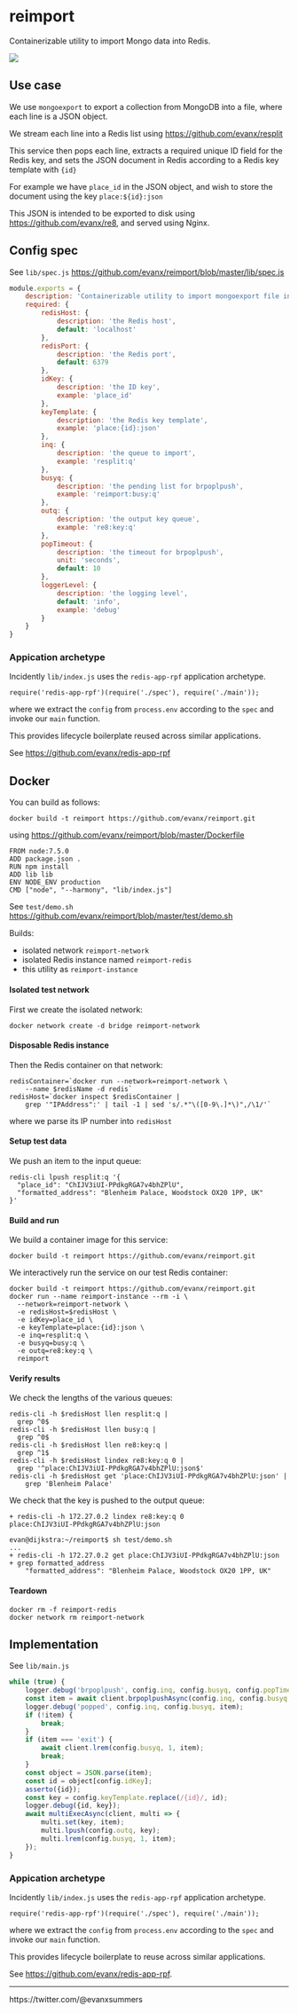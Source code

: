 
# reimport

Containerizable utility to import Mongo data into Redis.

<img src="https://raw.githubusercontent.com/evanx/reimport/master/docs/readme/main.png"/>

## Use case

We use `mongoexport` to export a collection from MongoDB into a file, where each line is a JSON object.

We stream each line into a Redis list using https://github.com/evanx/resplit

This service then pops each line, extracts a required unique ID field for the Redis key, and sets the JSON document in Redis according to a Redis key template with `{id}`

For example we have `place_id` in the JSON object, and wish to store the document using the key `place:${id}:json`

This JSON is intended to be exported to disk using https://github.com/evanx/re8, and served using Nginx.


## Config spec

See `lib/spec.js` https://github.com/evanx/reimport/blob/master/lib/spec.js
```javascript
module.exports = {
    description: 'Containerizable utility to import mongoexport file into Redis.',
    required: {
        redisHost: {
            description: 'the Redis host',
            default: 'localhost'
        },
        redisPort: {
            description: 'the Redis port',
            default: 6379
        },
        idKey: {
            description: 'the ID key',
            example: 'place_id'
        },
        keyTemplate: {
            description: 'the Redis key template',
            example: 'place:{id}:json'
        },
        inq: {
            description: 'the queue to import',
            example: 'resplit:q'
        },
        busyq: {
            description: 'the pending list for brpoplpush',
            example: 'reimport:busy:q'
        },
        outq: {
            description: 'the output key queue',
            example: 're8:key:q'
        },
        popTimeout: {
            description: 'the timeout for brpoplpush',
            unit: 'seconds',
            default: 10
        },
        loggerLevel: {
            description: 'the logging level',
            default: 'info',
            example: 'debug'
        }
    }
}
```

### Appication archetype

Incidently `lib/index.js` uses the `redis-app-rpf` application archetype.
```
require('redis-app-rpf')(require('./spec'), require('./main'));
```
where we extract the `config` from `process.env` according to the `spec` and invoke our `main` function.

This provides lifecycle boilerplate reused across similar applications.

See https://github.com/evanx/redis-app-rpf


## Docker

You can build as follows:
```
docker build -t reimport https://github.com/evanx/reimport.git
```
using https://github.com/evanx/reimport/blob/master/Dockerfile

```
FROM node:7.5.0
ADD package.json .
RUN npm install
ADD lib lib
ENV NODE_ENV production
CMD ["node", "--harmony", "lib/index.js"]
```

See `test/demo.sh` https://github.com/evanx/reimport/blob/master/test/demo.sh

Builds:
- isolated network `reimport-network`
- isolated Redis instance named `reimport-redis`
- this utility as `reimport-instance`

#### Isolated test network

First we create the isolated network:
```shell
docker network create -d bridge reimport-network
```

#### Disposable Redis instance

Then the Redis container on that network:
```
redisContainer=`docker run --network=reimport-network \
    --name $redisName -d redis`
redisHost=`docker inspect $redisContainer |
    grep '"IPAddress":' | tail -1 | sed 's/.*"\([0-9\.]*\)",/\1/'`
```
where we parse its IP number into `redisHost`

#### Setup test data

We push an item to the input queue:
```
redis-cli lpush resplit:q '{
  "place_id": "ChIJV3iUI-PPdkgRGA7v4bhZPlU",
  "formatted_address": "Blenheim Palace, Woodstock OX20 1PP, UK"
}'
```

#### Build and run

We build a container image for this service:
```
docker build -t reimport https://github.com/evanx/reimport.git
```

We interactively run the service on our test Redis container:
```
docker build -t reimport https://github.com/evanx/reimport.git
docker run --name reimport-instance --rm -i \
  --network=reimport-network \
  -e redisHost=$redisHost \
  -e idKey=place_id \
  -e keyTemplate=place:{id}:json \
  -e inq=resplit:q \
  -e busyq=busy:q \
  -e outq=re8:key:q \
  reimport
```

#### Verify results

We check the lengths of the various queues:
```
redis-cli -h $redisHost llen resplit:q |
  grep ^0$
redis-cli -h $redisHost llen busy:q |
  grep ^0$
redis-cli -h $redisHost llen re8:key:q |
  grep ^1$
redis-cli -h $redisHost lindex re8:key:q 0 |
  grep '^place:ChIJV3iUI-PPdkgRGA7v4bhZPlU:json$'
redis-cli -h $redisHost get 'place:ChIJV3iUI-PPdkgRGA7v4bhZPlU:json' |
    grep 'Blenheim Palace'
```

We check that the key is pushed to the output queue:
```
+ redis-cli -h 172.27.0.2 lindex re8:key:q 0
place:ChIJV3iUI-PPdkgRGA7v4bhZPlU:json
```

```
evan@dijkstra:~/reimport$ sh test/demo.sh
...
+ redis-cli -h 172.27.0.2 get place:ChIJV3iUI-PPdkgRGA7v4bhZPlU:json
+ grep formatted_address
    "formatted_address": "Blenheim Palace, Woodstock OX20 1PP, UK"
```

#### Teardown

```
docker rm -f reimport-redis
docker network rm reimport-network
```

## Implementation

See `lib/main.js`

```javascript
while (true) {
    logger.debug('brpoplpush', config.inq, config.busyq, config.popTimeout);
    const item = await client.brpoplpushAsync(config.inq, config.busyq, config.popTimeout);
    logger.debug('popped', config.inq, config.busyq, item);
    if (!item) {
        break;
    }
    if (item === 'exit') {
        await client.lrem(config.busyq, 1, item);
        break;
    }
    const object = JSON.parse(item);
    const id = object[config.idKey];
    asserto({id});
    const key = config.keyTemplate.replace(/{id}/, id);
    logger.debug({id, key});
    await multiExecAsync(client, multi => {
        multi.set(key, item);
        multi.lpush(config.outq, key);
        multi.lrem(config.busyq, 1, item);
    });
}
```

### Appication archetype

Incidently `lib/index.js` uses the `redis-app-rpf` application archetype.
```
require('redis-app-rpf')(require('./spec'), require('./main'));
```
where we extract the `config` from `process.env` according to the `spec` and invoke our `main` function.

This provides lifecycle boilerplate to reuse across similar applications.

See https://github.com/evanx/redis-app-rpf.

<hr>
https://twitter.com/@evanxsummers
